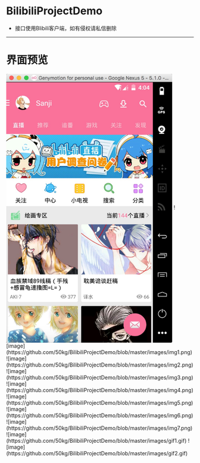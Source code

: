 # BilibiliProjectDemo
- 接口使用Blibili客户端，如有侵权请私信删除
---
# 界面预览

 <img src="https://github.com/50kg/BilibiliProjectDemo/blob/master/images/img1.png" width = "446" height = "723" alt="1" align=center />
![image](https://github.com/50kg/BilibiliProjectDemo/blob/master/images/img1.png)
![image](https://github.com/50kg/BilibiliProjectDemo/blob/master/images/img2.png)
![image](https://github.com/50kg/BilibiliProjectDemo/blob/master/images/img3.png)
![image](https://github.com/50kg/BilibiliProjectDemo/blob/master/images/img4.png)
![image](https://github.com/50kg/BilibiliProjectDemo/blob/master/images/img5.png)
![image](https://github.com/50kg/BilibiliProjectDemo/blob/master/images/img6.png)
![image](https://github.com/50kg/BilibiliProjectDemo/blob/master/images/img7.png)
![image](https://github.com/50kg/BilibiliProjectDemo/blob/master/images/gif1.gif)
![image](https://github.com/50kg/BilibiliProjectDemo/blob/master/images/gif2.gif)
